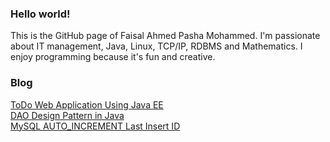 ### Hello world!
    
This is the GitHub page of Faisal Ahmed Pasha Mohammed. I'm passionate about IT management, Java, Linux, TCP/IP, RDBMS and Mathematics. I enjoy programming because it's fun and creative.
    
  
### Blog
<a href="blog/todo-web-application-using-java-ee/">ToDo Web Application Using Java EE</a> <br />
<a href="blog/dao-design-pattern-in-Java.html">DAO Design Pattern in Java</a> <br/>
<a href="blog/MySQL-AUTO_INCREMENT-last-insert-ID.html">MySQL AUTO_INCREMENT Last Insert ID</a> <br/>

    
